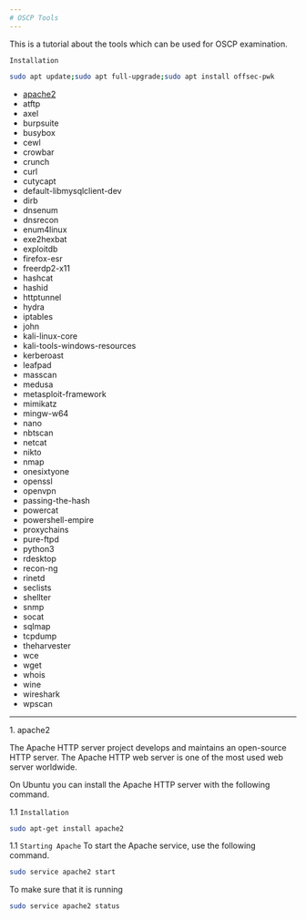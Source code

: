 ```yaml
---
# OSCP Tools
---
```

This is a tutorial about the tools which can be used for OSCP examination.

`Installation`
```bash
sudo apt update;sudo apt full-upgrade;sudo apt install offsec-pwk
```
- [apache2](#apache)
- atftp
- axel
- burpsuite
- busybox
- cewl
- crowbar
- crunch
- curl
- cutycapt
- default-libmysqlclient-dev
- dirb
- dnsenum
- dnsrecon
- enum4linux
- exe2hexbat
- exploitdb
- firefox-esr
- freerdp2-x11
- hashcat
- hashid
- httptunnel
- hydra
- iptables
- john
- kali-linux-core
- kali-tools-windows-resources
- kerberoast
- leafpad
- masscan
- medusa
- metasploit-framework
- mimikatz
- mingw-w64
- nano
- nbtscan
- netcat
- nikto
- nmap
- onesixtyone
- openssl
- openvpn
- passing-the-hash
- powercat
- powershell-empire
- proxychains
- pure-ftpd
- python3
- rdesktop
- recon-ng
- rinetd
- seclists
- shellter
- snmp
- socat
- sqlmap
- tcpdump
- theharvester
- wce
- wget
- whois
- wine
- wireshark
- wpscan

*******
<div id='apache'/>
1. apache2



The Apache HTTP server project develops and maintains an open-source HTTP server. The Apache HTTP web server is one of the most used web server worldwide.

On Ubuntu you can install the Apache HTTP server with the following command.

1.1 `Installation`
```bash
sudo apt-get install apache2
```

1.1 `Starting Apache`
To start the Apache service, use the following command.
```bash
sudo service apache2 start
```

To make sure that it is running

```bash
sudo service apache2 status
```

